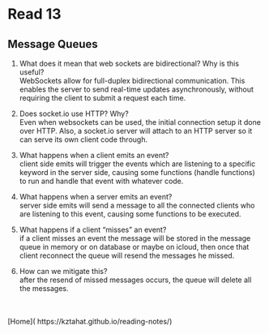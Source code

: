 # Read 13

## Message Queues

1. What does it mean that web sockets are bidirectional? Why is this useful?<br />
   WebSockets allow for full-duplex bidirectional communication. This enables the server to send real-time updates asynchronously, without requiring the client to submit a request each time.<br />

2. Does socket.io use HTTP? Why?<br />
   Even when websockets can be used, the initial connection setup it done over HTTP. Also, a socket.io server will attach to an HTTP server so it can serve its own client code through. <br />

3. What happens when a client emits an event?<br />
   client side emits will trigger the events which are listening to a specific keyword in the server side, causing some functions (handle functions) to run and handle that event with whatever code.

4. What happens when a server emits an event?<br />
   server side emits will send a message to all the connected clients who are listening to this event, causing some functions to be executed. <br />

5. What happens if a client “misses” an event?<br />
   if a client misses an event the message will be stored in the message queue in memory or on database or maybe on icloud, then once that client reconnect the queue will resend the messages he missed.<br />

6. How can we mitigate this?<br />
   after the resend of missed messages occurs, the queue will delete all the messages.<br />

<br />
<br />
[Home]( https://kztahat.github.io/reading-notes/)
